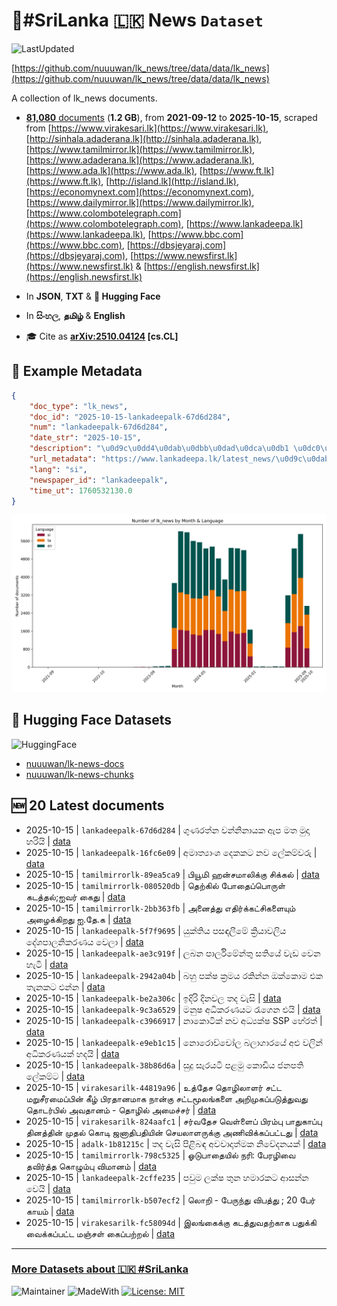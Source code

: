 # 📄#SriLanka 🇱🇰 News `Dataset`

![LastUpdated](https://img.shields.io/badge/last_updated-2025--10--15_18:26:31-green)

[https://github.com/nuuuwan/lk_news/tree/data/data/lk_news](https://github.com/nuuuwan/lk_news/tree/data/data/lk_news)

A collection of lk_news documents.

- [**81,080** documents](https://github.com/nuuuwan/lk_news/tree/data/data/lk_news) (**1.2 GB**), from **2021-09-12** to **2025-10-15**, scraped from [https://www.virakesari.lk](https://www.virakesari.lk), [http://sinhala.adaderana.lk](http://sinhala.adaderana.lk), [https://www.tamilmirror.lk](https://www.tamilmirror.lk), [https://www.adaderana.lk](https://www.adaderana.lk), [https://www.ada.lk](https://www.ada.lk), [https://www.ft.lk](https://www.ft.lk), [http://island.lk](http://island.lk), [https://economynext.com](https://economynext.com), [https://www.dailymirror.lk](https://www.dailymirror.lk), [https://www.colombotelegraph.com](https://www.colombotelegraph.com), [https://www.lankadeepa.lk](https://www.lankadeepa.lk), [https://www.bbc.com](https://www.bbc.com), [https://dbsjeyaraj.com](https://dbsjeyaraj.com), [https://www.newsfirst.lk](https://www.newsfirst.lk) & [https://english.newsfirst.lk](https://english.newsfirst.lk)

- In **JSON**, **TXT** & **🤗 Hugging Face**

- In **සිංහල**, **தமிழ்** & **English**

- 🎓 Cite as **[arXiv:2510.04124](https://arxiv.org/abs/2510.04124) [cs.CL]**

## 📝 Example Metadata

```json
{
    "doc_type": "lk_news",
    "doc_id": "2025-10-15-lankadeepalk-67d6d284",
    "num": "lankadeepalk-67d6d284",
    "date_str": "2025-10-15",
    "description": "\u0d9c\u0dd4\u0dab\u0dbb\u0dad\u0dca\u0db1 \u0dc0\u0db1\u0dca\u0db1\u0dd2\u0db1\u0dcf\u0dba\u0d9a \u0d87\u0db4 \u0db8\u0dad \u0db8\u0dd4\u0daf\u0dcf \u0dc4\u0dbb\u0dd2\u0dba\u0dd2",
    "url_metadata": "https://www.lankadeepa.lk/latest_news/\u0d9c\u0dab\u0dbb\u0dad\u0db1-\u0dc0\u0db1\u0db1\u0db1\u0dba\u0d9a-\u0d87\u0db4-\u0db8\u0dad-\u0db8\u0daf-\u0dc4\u0dbb\u0dba/1-681424",
    "lang": "si",
    "newspaper_id": "lankadeepalk",
    "time_ut": 1760532130.0
}
```

![Chart](https://raw.githubusercontent.com/nuuuwan/lk_news/refs/heads/data/data/lk_news/docs_by_month_and_lang.png)

## 🤗 Hugging Face Datasets

![HuggingFace](https://img.shields.io/badge/-HuggingFace-FDEE21?style=for-the-badge&logo=HuggingFace)

- [nuuuwan/lk-news-docs](https://huggingface.co/datasets/nuuuwan/lk-news-docs)
- [nuuuwan/lk-news-chunks](https://huggingface.co/datasets/nuuuwan/lk-news-chunks)

## 🆕 20 Latest documents

- 2025-10-15 | `lankadeepalk-67d6d284` | ගුණරත්න වන්නිනායක ඇප මත මුදා හරියි | [data](https://github.com/nuuuwan/lk_news/tree/data/data/lk_news/2020s/2025/2025-10-15-lankadeepalk-67d6d284)
- 2025-10-15 | `lankadeepalk-16fc6e09` | අමාත්‍යාංශ දෙකකට නව ලේකම්වරු | [data](https://github.com/nuuuwan/lk_news/tree/data/data/lk_news/2020s/2025/2025-10-15-lankadeepalk-16fc6e09)
- 2025-10-15 | `tamilmirrorlk-89ea5ca9` | பியூமி ஹன்சமாலிக்கு சிக்கல் | [data](https://github.com/nuuuwan/lk_news/tree/data/data/lk_news/2020s/2025/2025-10-15-tamilmirrorlk-89ea5ca9)
- 2025-10-15 | `tamilmirrorlk-080520db` | தெற்கில் போதைப்பொருள் கடத்தல்;ஐவர் கைது | [data](https://github.com/nuuuwan/lk_news/tree/data/data/lk_news/2020s/2025/2025-10-15-tamilmirrorlk-080520db)
- 2025-10-15 | `tamilmirrorlk-2bb363fb` | அனைத்து எதிர்க்கட்சிகளையும் அழைக்கிறது ஐ.தே.க | [data](https://github.com/nuuuwan/lk_news/tree/data/data/lk_news/2020s/2025/2025-10-15-tamilmirrorlk-2bb363fb)
- 2025-10-15 | `lankadeepalk-5f7f9695` | යුක්තිය පසඳලීමේ ක්‍රියාවලිය දේශපාලනිකරණය වෙලා | [data](https://github.com/nuuuwan/lk_news/tree/data/data/lk_news/2020s/2025/2025-10-15-lankadeepalk-5f7f9695)
- 2025-10-15 | `lankadeepalk-ae3c919f` | ලබන පාර්ලිමේන්තු සතියේ වැඩ වෙන හැටි | [data](https://github.com/nuuuwan/lk_news/tree/data/data/lk_news/2020s/2025/2025-10-15-lankadeepalk-ae3c919f)
- 2025-10-15 | `lankadeepalk-2942a04b` | බහු පක්ෂ ක්‍රමය රකින්න ඔක්කොම එක තැනකට එන්න | [data](https://github.com/nuuuwan/lk_news/tree/data/data/lk_news/2020s/2025/2025-10-15-lankadeepalk-2942a04b)
- 2025-10-15 | `lankadeepalk-be2a306c` | ඉදිරි දිනවල තද වැසි | [data](https://github.com/nuuuwan/lk_news/tree/data/data/lk_news/2020s/2025/2025-10-15-lankadeepalk-be2a306c)
- 2025-10-15 | `lankadeepalk-9c3a6529` | මනුෂ අධිකරණයට රැගෙන එයි | [data](https://github.com/nuuuwan/lk_news/tree/data/data/lk_news/2020s/2025/2025-10-15-lankadeepalk-9c3a6529)
- 2025-10-15 | `lankadeepalk-c3966917` | නාකොටික් නව අධ්‍යක්ෂ SSP හේරත් | [data](https://github.com/nuuuwan/lk_news/tree/data/data/lk_news/2020s/2025/2025-10-15-lankadeepalk-c3966917)
- 2025-10-15 | `lankadeepalk-e9eb1c15` | නොරොච්චෝල බලාගාරයේ අළු වලින් අධිකරණයක් හදයි | [data](https://github.com/nuuuwan/lk_news/tree/data/data/lk_news/2020s/2025/2025-10-15-lankadeepalk-e9eb1c15)
- 2025-10-15 | `lankadeepalk-38b86d6a` | සුදු සැරයටි පළමු කොඩිය ජනපති ලේකම්ට | [data](https://github.com/nuuuwan/lk_news/tree/data/data/lk_news/2020s/2025/2025-10-15-lankadeepalk-38b86d6a)
- 2025-10-15 | `virakesarilk-44819a96` | உத்தேச தொழிலாளர் சட்ட மறுசீரமைப்பின் கீழ் பிரதானமாக நான்கு சட்டமூலங்களை அறிமுகப்படுத்துவது தொடர்பில் அவதானம் - தொழில் அமைச்சர் | [data](https://github.com/nuuuwan/lk_news/tree/data/data/lk_news/2020s/2025/2025-10-15-virakesarilk-44819a96)
- 2025-10-15 | `virakesarilk-824aafc1` | சர்வதேச வெள்ளைப் பிரம்பு பாதுகாப்பு தினத்தின் முதல் கொடி ஜனாதிபதியின் செயலாளருக்கு அணிவிக்கப்பட்டது | [data](https://github.com/nuuuwan/lk_news/tree/data/data/lk_news/2020s/2025/2025-10-15-virakesarilk-824aafc1)
- 2025-10-15 | `adalk-1b81215c` | තද වැසි පිළිබඳ අවවාදාත්මක නිවේදනයක් | [data](https://github.com/nuuuwan/lk_news/tree/data/data/lk_news/2020s/2025/2025-10-15-adalk-1b81215c)
- 2025-10-15 | `tamilmirrorlk-798c5325` | ஓடுபாதையில் நரி: பேரழிவை தவிர்த்த கொழும்பு விமானம் | [data](https://github.com/nuuuwan/lk_news/tree/data/data/lk_news/2020s/2025/2025-10-15-tamilmirrorlk-798c5325)
- 2025-10-15 | `lankadeepalk-2cffe235` | පවුම ලක්ෂ තුන හමාරකට ආසන්න වෙයි | [data](https://github.com/nuuuwan/lk_news/tree/data/data/lk_news/2020s/2025/2025-10-15-lankadeepalk-2cffe235)
- 2025-10-15 | `tamilmirrorlk-b507ecf2` | லொறி - பேருந்து விபத்து ; 20 பேர் காயம் | [data](https://github.com/nuuuwan/lk_news/tree/data/data/lk_news/2020s/2025/2025-10-15-tamilmirrorlk-b507ecf2)
- 2025-10-15 | `virakesarilk-fc58094d` | இலங்கைக்கு கடத்துவதற்காக பதுக்கி வைக்கப்பட்ட மஞ்சள் கைப்பற்றல் | [data](https://github.com/nuuuwan/lk_news/tree/data/data/lk_news/2020s/2025/2025-10-15-virakesarilk-fc58094d)

---

### [More Datasets about 🇱🇰 #SriLanka](https://github.com/nuuuwan/lk_datasets)

![Maintainer](https://img.shields.io/badge/maintainer-nuuuwan-red)
![MadeWith](https://img.shields.io/badge/made_with-python-blue)
[![License: MIT](https://img.shields.io/badge/License-MIT-yellow.svg)](https://opensource.org/licenses/MIT)
